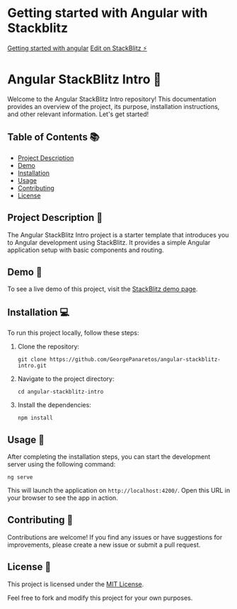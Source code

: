 # Getting started with Angular with Stackblitz

[Getting started with angular](https://angular.io/start)
[Edit on StackBlitz ⚡️](https://stackblitz.com/edit/angular-apjpq1)

# Angular StackBlitz Intro 🚀

Welcome to the Angular StackBlitz Intro repository! This documentation provides an overview of the project, its purpose, installation instructions, and other relevant information. Let's get started!

## Table of Contents 📚

- [Project Description](#project-description-)
- [Demo](#demo-)
- [Installation](#installation-)
- [Usage](#usage-)
- [Contributing](#contributing-)
- [License](#license-)

## Project Description 📝

The Angular StackBlitz Intro project is a starter template that introduces you to Angular development using StackBlitz. It provides a simple Angular application setup with basic components and routing.

## Demo 🎥

To see a live demo of this project, visit the [StackBlitz demo page](https://stackblitz.com/github/GeorgePanaretos/angular-stackblitz-intro).

## Installation 💻

To run this project locally, follow these steps:

1. Clone the repository:

   ```
   git clone https://github.com/GeorgePanaretos/angular-stackblitz-intro.git
   ```

2. Navigate to the project directory:

   ```
   cd angular-stackblitz-intro
   ```

3. Install the dependencies:

   ```
   npm install
   ```

## Usage 🚀

After completing the installation steps, you can start the development server using the following command:

```
ng serve
```

This will launch the application on `http://localhost:4200/`. Open this URL in your browser to see the app in action.

## Contributing 👥

Contributions are welcome! If you find any issues or have suggestions for improvements, please create a new issue or submit a pull request.

## License 📄

This project is licensed under the [MIT License](https://github.com/GeorgePanaretos/angular-stackblitz-intro/blob/main/LICENSE).

Feel free to fork and modify this project for your own purposes.
